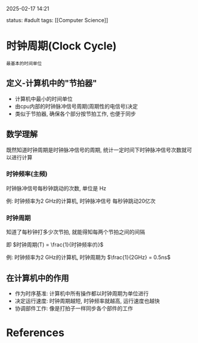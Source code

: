 2025-02-17    14:21

status: #adult 
tags: [[Computer Science]]


# 时钟周期(Clock Cycle)
	最基本的时间单位
## 定义-计算机中的"节拍器"

- 计算机中最小的时间单位
- 由cpu内部的时钟脉冲信号周期(周期性的电信号)决定
- 类似于节拍器, 确保各个部分按节拍工作, 也便于同步

## 数学理解

既然知道时钟周期是时钟脉冲信号的周期, 统计一定时间下时钟脉冲信号次数就可以进行计算

### 时钟频率(主频)
时钟脉冲信号每秒钟跳动的次数, 单位是 Hz

例: 时钟频率为2 GHz的计算机, 时钟脉冲信号 每秒钟跳动20亿次

### 时钟周期

知道了每秒钟打多少次节拍, 就能得知每两个节拍之间的间隔

即 $时钟周期(T) = \frac{1}{时钟频率(f)}$

例: 时钟频率为2 GHz的计算机, 时钟周期为 $\frac{1}{2GHz} = 0.5ns$

## 在计算机中的作用

- 作为时序基准: 计算机中所有操作都以时钟周期为单位进行
- 决定运行速度: 时钟周期越短, 时钟频率就越高, 运行速度也越快
- 协调部件工作: 像是打拍子一样同步各个部件的工作


# References
